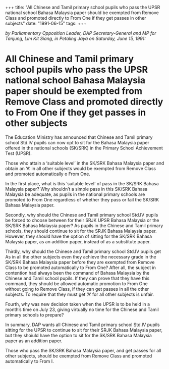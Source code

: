 +++ 
title: "All Chinese and Tamil primary school pupils who pass the UPSR national school Bahasa Malaysia paper should be exempted from Remove Class and promoted directly to From One if they get passes in other subjects"
date: "1991-06-15"
tags:
+++

_by Parliamentary Opposition Leader, DAP Secretary-General and MP for Tanjung, Lim Kit Siang, in Petaling Jaya on Saturday, June 15, 1991:_

# All Chinese and Tamil primary school pupils who pass the UPSR national school Bahasa Malaysia paper should be exempted from Remove Class and promoted directly to From One if they get passes in other subjects

The Education Ministry has announced that Chinese and Tamil primary school Std.IV pupils can now opt to sit for the Bahasa Malaysia paper offered in the national schools (SK/SRK) in the Primary School Achievement Test (UPSR).</u>

Those who attain a ‘suitable level’ in the SK/SRK Bahasa Malaysia paper and obtain an ‘A’ in all other subjects would be exempted from Remove Class and promoted automatically o From One.

In the first place, what is this ‘suitable level’ of pass in the SK/SRK Bahasa Malaysia paper? Why shouldn’t a simple pass in this SK/SRK Bahasa Malaysia be adequate, as pupils in the national primary schools are promoted to From One regardless of whether they pass or fail the SK/SRK Bahasa Malaysia paper.

Secondly, why should the Chinese and Tamil primary school Std.IV pupils be forced to choose between for their SRJK UPSR Bahasa Malaysia or the SK/SRK Bahasa Malaysia paper? As pupils in the Chinese and Tamil primary schools, they should continue to sit for the SRJK Bahasa Malaysia paper. However, they should have the option of sitting for the SK/SRK Bahasa Malaysia paper, as an addition paper, instead of as a substitute paper.

Thirdly, why should the Chinese and Tamil primary school Std.IV pupils get As in all the other subjects even they achieve the necessary grade in the SK/SRK Bahasa Malaysia paper before they are exempted from Remove Class to be promoted automatically to From One? After all, the subject in contention had always been the command of Bahasa Malaysia by the Chinese and Tamil school pupils. If they can prove that they have this command, they should be allowed automatic promotion to From One without going to Remove Class, if they can get passes in all the other subjects. To require that they must get ‘A’ for all other subjects is unfair.

Fourth, why was new decision taken when the UPSR is to be held in a month’s time on July 23, giving virtually no time for the Chinese and Tamil primary schools to prepare?

In summary, DAP wants all Chinese and Tamil primary school Std.IV pupils sitting for the UPSR to continue to sit for their SRJK Bahasa Malaysia paper, but they shoiuld have the option to sit for the SK/SRK Bahasa Malaysia paper as an addition paper.

Those who pass the SK/SRK Bahasa Malaysia paper, and get passes for all other subjects, should be exempted from Remove Class and promoted automatically to From I.
 
